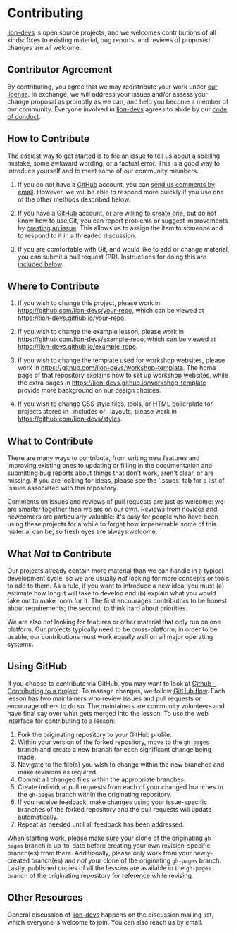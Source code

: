 # Contributing

[lion-devs][github] is open source projects,
and we welcomes contributions of all kinds:
fixes to existing material,
bug reports,
and reviews of proposed changes are all welcome.

## Contributor Agreement

By contributing,
you agree that we may redistribute your work under [our license](LICENSE.md).
In exchange,
we will address your issues and/or assess your change proposal as promptly as we can,
and help you become a member of our community.
Everyone involved in [lion-devs][github] agrees to abide by our [code of conduct](CODE_OF_CONDUCT.md).

## How to Contribute

The easiest way to get started is to file an issue
to tell us about a spelling mistake,
some awkward wording,
or a factual error.
This is a good way to introduce yourself
and to meet some of our community members.

1.  If you do not have a [GitHub][github-official] account,
    you can [send us comments by email][email].
    However,
    we will be able to respond more quickly if you use one of the other methods described below.

2.  If you have a [GitHub][github-official] account,
    or are willing to [create one][github-join],
    but do not know how to use Git,
    you can report problems or suggest improvements by [creating an issue][issues].
    This allows us to assign the item to someone
    and to respond to it in a threaded discussion.

3.  If you are comfortable with Git,
    and would like to add or change material,
    you can submit a pull request (PR).
    Instructions for doing this are [included below](#using-github).

## Where to Contribute

1.  If you wish to change this project,
    please work in <https://github.com/lion-devs/your-repo>,
    which can be viewed at <https://lion-devs.github.io/your-repo>.

2.  If you wish to change the example lesson,
    please work in <https://github.com/lion-devs/example-repo>,
    which can be viewed at https://lion-devs.github.io/example-repo.

3.  If you wish to change the template used for workshop websites,
    please work in https://github.com/lion-devs/workshop-template.
    The home page of that repository explains how to set up workshop websites, while the extra pages in https://lion-devs.github.io/workshop-template provide more background on our design choices.

4.  If you wish to change CSS style files, tools, or HTML boilerplate for
    projects stored in _includes or _layouts, please work in https://github.com/lion-devs/styles.

## What to Contribute

There are many ways to contribute, from writing new features and improving existing ones to updating or filling in the documentation and submitting [bug reports][issues] about things that don't work, aren't clear, or are missing. If you are looking for ideas, please see the 'Issues' tab for a list of issues associated with this repository.


Comments on issues and reviews of pull requests are just as welcome: we are smarter together than we are on our own. Reviews from novices and newcomers are particularly valuable: it's easy for people who have been using these projects for a while to forget how impenetrable some of this material can be, so fresh eyes are always welcome.

## What *Not* to Contribute

Our projects already contain more material than we can handle in a typical development cycle, so we are usually *not* looking for more concepts or tools to add to them. As a rule, if you want to introduce a new idea, you must (a) estimate how long it will take to develop and (b) explain what you would take out to make room for it. The first encourages contributors to be honest about requirements; the second, to think hard about priorities.

We are also *not* looking for features or other material that only run on one platform. Our projects typically need to be cross-platform; in order to be usable, our contributions must work equally well on all major operating systems.

## Using GitHub

If you choose to contribute via GitHub, you may want to look at [Github - Contributing to a project][how-contribute].
To manage changes, we follow [GitHub flow][github-flow].
Each lesson has two maintainers who review issues and pull requests or encourage others to do so.
The maintainers are community volunteers and have final say over what gets merged into the lesson. To use the web interface for contributing to a lesson:

1. Fork the originating repository to your GitHub profile.
2. Within your version of the forked repository, move to the `gh-pages` branch and create a new branch for each significant change being made.
3. Navigate to the file(s) you wish to change within the new branches and make revisions as required.
4. Commit all changed files within the appropriate branches.
5. Create individual pull requests from each of your changed branches to the `gh-pages` branch within the originating repository.
6. If you receive feedback, make changes using your issue-specific branches of the forked repository and the pull requests will update automatically.
7. Repeat as needed until all feedback has been addressed.

When starting work, please make sure your clone of the originating `gh-pages` branch is up-to-date
before creating your own revision-specific branch(es) from there. Additionally, please only work from your newly-created branch(es) and *not* your clone of the originating `gh-pages` branch.
Lastly, published copies of all the lessons are available in the `gh-pages` branch of the originating repository for reference while revising.

## Other Resources

General discussion of [lion-devs][github] happens on the discussion mailing list, which everyone is welcome to join. You can also reach us by email.


[email]: mailto:hugh.12345zxcvb@gmail.com

[github]: https://github.com/lion-devs
[github-join]: https://github.com/join
[github-official]: https://github.com
[github-flow]: https://docs.github.com/en/get-started/using-github/github-flow

[issues]: https://guides.github.com/features/issues/

[how-contribute]: https://docs.github.com/en/get-started/exploring-projects-on-github/contributing-to-a-project